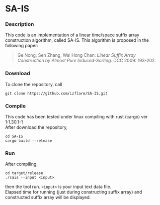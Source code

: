 # SA-IS

### Description

This code is an implementation of a linear time/space suffix array construction algorithm, called SA-IS.
This algorithm is proposed in the following paper:

> Ge Nong, Sen Zhang, Wai Hong Chan: _Linear Suffix Array Construction by Almost Pure Induced-Sorting._ DCC 2009: 193-202.

### Download

To clone the repository, call

```
git clone https://github.com/izflare/SA-IS.git
```

### Compile

This code has been tested under linux compiling with rust (cargo) ver 1:1.30.1-1  
After download the repository, 

```
cd SA-IS
cargo build --release
```

### Run

After compiling,

```
cd target/release
./sais --input <input>
```

then the tool run. `<input>` is your input text data file.  
Elapsed time for running (just during constructing suffix array) and constructed suffix array will be displayed.

